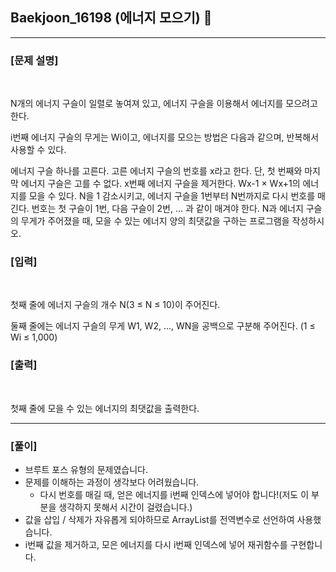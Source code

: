 ## Baekjoon_16198 (에너지 모으기) 🚀
___


### **[문제 설명]**
<br>

N개의 에너지 구슬이 일렬로 놓여져 있고, 에너지 구슬을 이용해서 에너지를 모으려고 한다.

i번째 에너지 구슬의 무게는 Wi이고, 에너지를 모으는 방법은 다음과 같으며, 반복해서 사용할 수 있다.

에너지 구슬 하나를 고른다. 고른 에너지 구슬의 번호를 x라고 한다. 단, 첫 번째와 마지막 에너지 구슬은 고를 수 없다.
x번째 에너지 구슬을 제거한다.
Wx-1 × Wx+1의 에너지를 모을 수 있다.
N을 1 감소시키고, 에너지 구슬을 1번부터 N번까지로 다시 번호를 매긴다. 번호는 첫 구슬이 1번, 다음 구슬이 2번, ... 과 같이 매겨야 한다.
N과 에너지 구슬의 무게가 주어졌을 때, 모을 수 있는 에너지 양의 최댓값을 구하는 프로그램을 작성하시오.


### **[입력]**
<br>

첫째 줄에 에너지 구슬의 개수 N(3 ≤ N ≤ 10)이 주어진다.

둘째 줄에는 에너지 구슬의 무게 W1, W2, ..., WN을 공백으로 구분해 주어진다. (1 ≤ Wi ≤ 1,000)

### **[출력]**
<br>

첫째 줄에 모을 수 있는 에너지의 최댓값을 출력한다.

___


### **[풀이]**

- 브루트 포스 유형의 문제였습니다.
- 문제를 이해하는 과정이 생각보다 어려웠습니다.
  - 다시 번호를 매길 때, 얻은 에너지를 i번째 인덱스에 넣어야 합니다!(저도 이 부분을 생각하지 못해서 시간이 걸렸습니다.)
- 값을 삽입 / 삭제가 자유롭게 되야하므로 ArrayList를 전역변수로 선언하여 사용했습니다.
- i번째 값을 제거하고, 모은 에너지를 다시 i번째 인덱스에 넣어 재귀함수를 구현합니다.